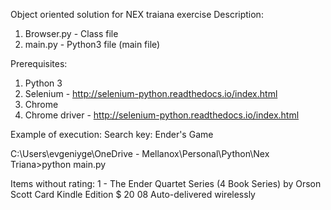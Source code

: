 Object oriented solution for NEX traiana exercise
Description:
1) Browser.py -  Class file
2) main.py - Python3 file (main file)

Prerequisites: 
1) Python 3 
2) Selenium - http://selenium-python.readthedocs.io/index.html
3) Chrome
4) Chrome driver - http://selenium-python.readthedocs.io/index.html

Example of execution: 
Search key: Ender's Game

C:\Users\evgeniyge\OneDrive - Mellanox\Personal\Python\Nex Triana>python main.py

Items without rating:
1 - The Ender Quartet Series (4 Book Series)
by Orson Scott Card
Kindle Edition
$ 20 08
Auto-delivered wirelessly


